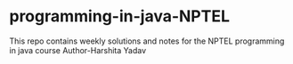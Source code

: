 # programming-in-java-NPTEL
This repo contains weekly solutions and notes for the NPTEL programming in java course
Author-Harshita Yadav
